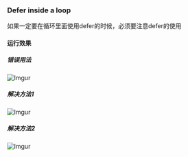 ### Defer inside a loop
如果一定要在循环里面使用defer的时候，必须要注意defer的使用

#### 运行效果
##### 错误用法
![Imgur](https://i.imgur.com/6mE9LVX.png)

##### 解决方法1
![Imgur](https://i.imgur.com/IzT8J9S.png)

##### 解决方法2
![Imgur](https://i.imgur.com/rWT0CJH.png)